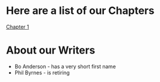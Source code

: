 # Here are a list of our Chapters

[Chapter 1](Chapter1.txt)

# About our Writers

- Bo Anderson - has a very short first name
- Phil Byrnes - is retiring